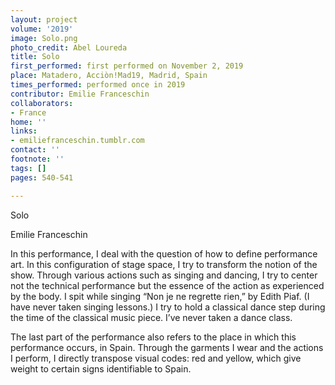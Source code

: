 ```yaml
---
layout: project
volume: '2019'
image: Solo.png
photo_credit: Abel Loureda
title: Solo
first_performed: first performed on November 2, 2019
place: Matadero, Acciòn!Mad19, Madrid, Spain
times_performed: performed once in 2019
contributor: Emilie Franceschin
collaborators:
- France
home: ''
links:
- emiliefranceschin.tumblr.com
contact: ''
footnote: ''
tags: []
pages: 540-541

---
```


Solo

Emilie Franceschin

In this performance, I deal with the question of how to define performance art. In this configuration of stage space, I try to transform the notion of the show. Through various actions such as singing and dancing, I try to center not the technical performance but the essence of the action as experienced by the body. I spit while singing “Non je ne regrette rien,” by Edith Piaf. (I have never taken singing lessons.) I try to hold a classical dance step during the time of the classical music piece. I’ve never taken a dance class.

The last part of the performance also refers to the place in which this performance occurs, in Spain. Through the garments I wear and the actions I perform, I directly transpose visual codes: red and yellow, which give weight to certain signs identifiable to Spain.
